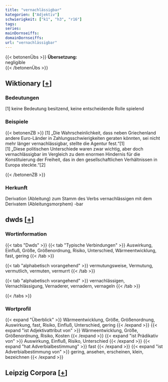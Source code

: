 ```yaml
---
title: "vernachlässigbar"
kategorien: ["Adjektiv"]
schwierigkeit: ["k1", "h3", "r16"]
tags:
series:
mainDornseiffs:
domainDornseiffs:
url: "vernachlässigbar"
---
```


{{< betonenÜbs >}}
**Übersetzung:**  
negligible  
{{< /betonenÜbs >}}

## Wiktionary [[+](https://de.wiktionary.org/wiki/vernachlässigbar)]

### Bedeutungen
[1] keine Bedeutung besitzend, keine entscheidende Rolle spielend  

### Beispiele
{{< betonenZB >}}
[1] „Die Wahrscheinlichkeit, dass neben Griechenland andere Euro-Länder in Zahlungsschwierigkeiten geraten könnten, sei nicht mehr länger vernachlässigbar, stellte die Agentur fest.“[1]  
[1] „Diese politischen Unterschiede waren zwar wichtig, aber doch vernachlässigbar im Vergleich zu dem enormen Hindernis für die Konstituierung der Freiheit, das in den gesellschaftlichen Verhältnissen in Europa steckte.“[2]  

{{< /betonenZB >}}
### Herkunft
Derivation (Ableitung) zum Stamm des Verbs vernachlässigen mit dem Derivatem (Ableitungsmorphem) -bar  



## dwds [[+](https://www.dwds.de/wb/vernachlässigbar)]

### Wortinformation
{{< tabs "Dwds" >}}
{{< tab "Typische Verbindungen" >}}
Auswirkung, Einfluß, Größe, Größenordnung, Risiko, Unterschied, Wärmeentwicklung, fast, gering
{{< /tab >}}

{{< tab "alphabetisch vorangehend" >}}
vermutungsweise, Vermutung, vermutlich, vermuten, vermurrt
{{< /tab >}}

{{< tab "alphabetisch vorangehend" >}}
vernachlässigen, Vernachlässigung, Vernaderer, vernadern, vernageln
{{< /tab >}}

{{< /tabs >}}

### Wortprofil
{{< expand "Überblick" >}} Wärmeentwicklung, Größe, Größenordnung, Auswirkung, fast, Risiko, Einfluß, Unterschied, gering {{< /expand >}}
{{< expand "ist Adjektivattribut von" >}} Wärmeentwicklung, Größe, Größenordnung, Risiko, Kosten {{< /expand >}}
{{< expand "ist Prädikativ von" >}} Auswirkung, Einfluß, Risiko, Unterschied {{< /expand >}}
{{< expand "hat Adverbialbestimmung" >}} fast {{< /expand >}}
{{< expand "ist Adverbialbestimmung von" >}} gering, ansehen, erscheinen, klein, bezeichnen {{< /expand >}}

## Leipzig Corpora [[+](https://corpora.uni-leipzig.de/en/res?word=vernachlässigbar&corpusId=deu_newscrawl-public_2018)]

